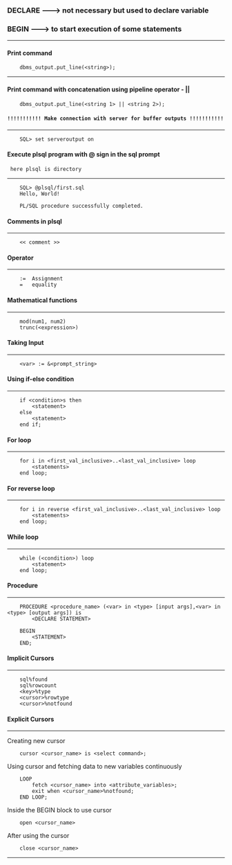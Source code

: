 
### DECLARE ---> not necessary but used to declare variable
### BEGIN   ---> to start execution of some statements

<hr>

#### Print command

```
	dbms_output.put_line(<string>);
```

<hr>

#### Print command with concatenation using pipeline operator - ||

```
	dbms_output.put_line(<string 1> || <string 2>);
```

#### `!!!!!!!!!!! Make connection with server for buffer outputs !!!!!!!!!!!`


<hr>

```
	SQL> set serveroutput on
```
#### Execute plsql program with @ sign in the sql prompt
	 here plsql is directory


<hr>

```
	SQL> @plsql/first.sql
	Hello, World!

	PL/SQL procedure successfully completed.
```
#### Comments in plsql


<hr>

```
	<< comment >>
```
#### Operator


<hr>

```
	:=  Assignment
	= 	equality
```
#### Mathematical functions


<hr>

```
	mod(num1, num2)
	trunc(<expression>)
```
#### Taking Input


<hr>

```
	<var> := &<prompt_string>
```
#### Using if-else condition


<hr>

```
	if <condition>s then
		<statement>
	else
		<statement>
	end if;
```
#### For loop


<hr>

```
	for i in <first_val_inclusive>..<last_val_inclusive> loop
		<statements>
	end loop;
```
#### For reverse loop


<hr>

```
	for i in reverse <first_val_inclusive>..<last_val_inclusive> loop
		<statements>
	end loop;
```
#### While loop


<hr>

```
	while (<condition>) loop
		<statement>
	end loop;
```
#### Procedure


<hr>

```
	PROCEDURE <procedure_name> (<var> in <type> [input args],<var> in <type> [output args]) is
		<DECLARE STATEMENT>

	BEGIN
		<STATEMENT>
	END;
```
#### Implicit Cursors


<hr>

```
	sql%found
	sql%rowcount
	<key>%type
	<cursor>%rowtype
	<cursor>%notfound
```
#### Explicit Cursors


<hr>


Creating new cursor
```
	cursor <cursor_name> is <select command>;
```

Using cursor and fetching data to new variables continuously
```
	LOOP
		fetch <cursor_name> into <attribute_variables>;
		exit when <cursor_name>%notfound;
	END LOOP;
```	
Inside the BEGIN block to use cursor
```
	open <cursor_name>
```
After using the cursor 
```
	close <cursor_name>
```


<hr>
